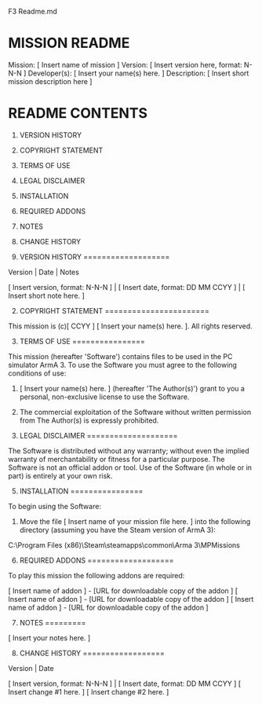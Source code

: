 F3 Readme.md

MISSION README
==============

Mission: [ Insert name of mission ]
Version: [ Insert version here, format: N-N-N ]
Developer(s): [ Insert your name(s) here. ]
Description: [ Insert short mission description here ]



README CONTENTS
===============

01. VERSION HISTORY
02. COPYRIGHT STATEMENT
03. TERMS OF USE
04. LEGAL DISCLAIMER
05. INSTALLATION
06. REQUIRED ADDONS
07. NOTES
08. CHANGE HISTORY



01. VERSION HISTORY
===================

Version | Date | Notes

[ Insert version, format: N-N-N ] | [ Insert date, format: DD MM CCYY ] | [ Insert short note here. ]



02. COPYRIGHT STATEMENT
=======================

This mission is (c)[ CCYY ] [ Insert your name(s) here. ]. All rights reserved.



03. TERMS OF USE
================

This mission (hereafter 'Software') contains files to be used in the PC simulator ArmA 3. To use the Software you must agree to the following conditions of use:

1. [ Insert your name(s) here. ] (hereafter 'The Author(s)') grant to you a personal, non-exclusive license to use the Software.

2. The commercial exploitation of the Software without written permission from The Author(s) is expressly prohibited.



04. LEGAL DISCLAIMER
====================

The Software is distributed without any warranty; without even the implied warranty of merchantability or fitness for a particular purpose. The Software is not an official addon or tool. Use of the Software (in whole or in part) is entirely at your own risk.



05. INSTALLATION
================

To begin using the Software:

1. Move the file [ Insert name of your mission file here. ] into the following directory (assuming you have the Steam version of ArmA 3):

C:\Program Files (x86)\Steam\steamapps\common\Arma 3\MPMissions



06. REQUIRED ADDONS
===================

To play this mission the following addons are required:

[ Insert name of addon ] - [URL for downloadable copy of the addon ]
[ Insert name of addon ] - [URL for downloadable copy of the addon ]
[ Insert name of addon ] - [URL for downloadable copy of the addon ]


07. NOTES
=========

[ Insert your notes here. ]



08. CHANGE HISTORY
==================

Version | Date

[ Insert version, format: N-N-N ] | [ Insert date, format: DD MM CCYY ]
[ Insert change #1 here. ]
[ Insert change #2 here. ]
